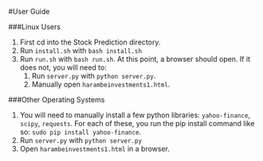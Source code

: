 #User Guide

###Linux Users

1.  First cd into the Stock Prediction directory.
2.  Run `install.sh` with `bash install.sh`
3.  Run `run.sh` with `bash run.sh`. At this point, a browser should open. If it does
    not, you will need to:
    1.  Run `server.py` with `python server.py`.
    2.  Manually open `harambeinvestments1.html`.

###Other Operating Systems

1. You will need to manually install a few python libraries: `yahoo-finance`,
    `scipy`, `requests`. For each of these, you run the pip install command like so:
    `sudo pip install yahoo-finance`.
2. Run `server.py` with `python server.py`
3. Open `harambeinvestments1.html` in a browser.
